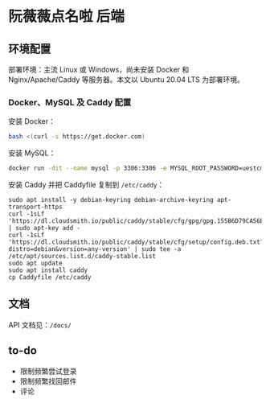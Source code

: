 # 阮薇薇点名啦 后端

## 环境配置

部署环境：主流 Linux 或 Windows，尚未安装 Docker 和 Nginx/Apache/Caddy 等服务器。本文以 Ubuntu 20.04 LTS 为部署环境。

### Docker、MySQL 及 Caddy 配置

安装 Docker：

```sh
bash <(curl -s https://get.docker.com)
```

安装 MySQL：

```sh
docker run -dit --name mysql -p 3306:3306 -e MYSQL_ROOT_PASSWORD=uestcmsc2021 --restart always mysql
```

安装 Caddy 并把 Caddyfile 复制到 `/etc/caddy`：

```
sudo apt install -y debian-keyring debian-archive-keyring apt-transport-https
curl -1sLf 'https://dl.cloudsmith.io/public/caddy/stable/cfg/gpg/gpg.155B6D79CA56EA34.key' | sudo apt-key add -
curl -1sLf 'https://dl.cloudsmith.io/public/caddy/stable/cfg/setup/config.deb.txt?distro=debian&version=any-version' | sudo tee -a /etc/apt/sources.list.d/caddy-stable.list
sudo apt update
sudo apt install caddy
cp Caddyfile /etc/caddy
```

## 文档

API 文档见：`/docs/`

## to-do

* 限制频繁尝试登录
* 限制频繁找回邮件
* 评论